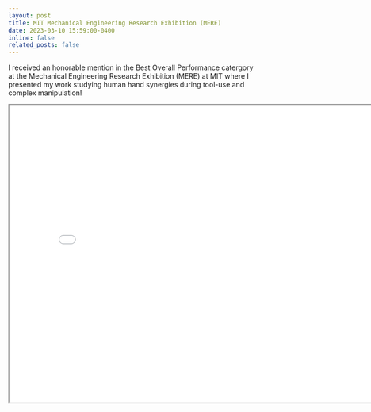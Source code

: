 ```yaml
---
layout: post
title: MIT Mechanical Engineering Research Exhibition (MERE)
date: 2023-03-10 15:59:00-0400
inline: false
related_posts: false
---
```


I received an honorable mention in the Best Overall Performance catergory at the Mechanical Engineering Research Exhibition (MERE) at MIT where I presented my work studying human hand synergies during tool-use and complex manipulation!

<iframe src="../../assets/img/MERE.jpg" scrolling="no" style=" width: 799px; height: 600px;  overflow: hidden;" ></iframe>